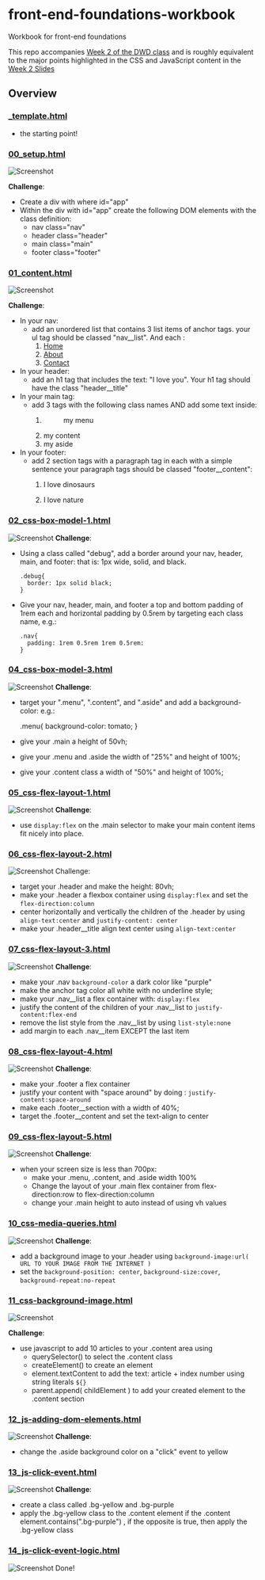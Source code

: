 # front-end-foundations-workbook
Workbook for front-end foundations

This repo accompanies [Week 2 of the DWD class](https://github.com/muji786/spring2023-dynamic-web-development/blob/main/weeks/02_front-end-foundations.md) and is roughly equivalent to the major points highlighted in the CSS and JavaScript content in the [Week 2 Slides](https://docs.google.com/presentation/d/11Da8W8mZsNIzYfAhnVquCheoz7Mqzp7x3eE-UOWnMfU)

## Overview

### [_template.html](./workbook/_template.html)

* the starting point!

### [00_setup.html](./workbook/00_setup.html)

![Screenshot](assets/01.png)

**Challenge**: 
+ Create a div with where id="app"
+ Within the div with id="app" create the following 
  DOM elements with the class definition:
  - nav class="nav"
  - header class="header"
  - main class="main"
  - footer class="footer"
### [01_content.html](./workbook/01_content.html)

![Screenshot](assets/02.png)

**Challenge**: 
+ In your nav:
  - add an unordered list that contains 3 list items of anchor tags. 
    your ul tag should be classed "nav__list". And each :
    1. <a href="/" target="_blank" noreferrer>Home</a>
    2. <a href="/about" target="_blank" noreferrer>About</a>
    3. <a href="/contact" target="_blank" noreferrer>Contact</a>
+ In your header:
  - add an h1 tag that includes the text: "I love you". Your h1 tag should have the class "header__title"
+ In your main tag:
  - add 3 tags with the following class names AND add some text inside:
    1. <menu class="menu">my menu</menu>
    2. <section class="content">my content</section>
    3. <aside class="aside">my aside</aside>
+ In your footer:
  - add 2 section tags with a paragraph tag in each with a simple sentence
    your paragraph tags should be classed "footer__content":
    1. <section class="footer__section"> <p class="footer__content">I love dinosaurs</p> </section>
    2. <section class="footer__section"> <p class="footer__content">I love nature</p> </section>

### [02_css-box-model-1.html](./workbook/02_css-box-model-1.html)

![Screenshot](assets/03.png)
**Challenge**: 
+ Using a class called "debug", add a border around your nav, header, main, and footer:
  that is: 1px wide, solid, and black.
  ```
  .debug{
    border: 1px solid black;
  }
  ```
+ Give your nav, header, main, and footer a top and bottom padding of 1rem each and horizontal padding by 0.5rem
  by targeting each class name, e.g.:
  ```
  .nav{
    padding: 1rem 0.5rem 1rem 0.5rem:
  }
  ```


### [04_css-box-model-3.html](./workbook/04_css-box-model-3.html)

![Screenshot](assets/04.png)
**Challenge**: 
+ target your ".menu", ".content", and ".aside" and add a background-color:
  e.g.:
  
  .menu{
    background-color: tomato;
  }
+ give your .main a height of 50vh;
+ give your .menu and .aside the width of "25%" and height of 100%;
+ give your .content class a width of "50%" and height of 100%;


### [05_css-flex-layout-1.html](./workbook/05_css-flex-layout-1.html)
![Screenshot](assets/05.png)
**Challenge**: 
+ use `display:flex` on the .main selector to make your main content items fit nicely into place. 

### [06_css-flex-layout-2.html](./workbook/06_css-flex-layout-2.html)
![Screenshot](assets/06.png)
Challenge: 
+ target your .header and make the height: 80vh;
+ make your .header a flexbox container using `display:flex` and set the `flex-direction:column`
+ center horizontally and vertically the children of the .header by using `align-text:center` and `justify-content: center`
+ make your .header__title align text center using `align-text:center`

### [07_css-flex-layout-3.html](./workbook/07_css-flex-layout-3.html)
![Screenshot](assets/07.png)
**Challenge**: 
+ make your .nav `background-color` a dark color like "purple"
+ make the anchor tag color all white with no underline style;
+ make your .nav__list a flex container with: `display:flex`
+ justify the content of the children of your .nav__list to `justify-content:flex-end`
+ remove the list style from the .nav__list by using `list-style:none`
+ add margin to each .nav__item EXCEPT the last item

### [08_css-flex-layout-4.html](./workbook/08_css-flex-layout-4.html)
![Screenshot](assets/08.png)
**Challenge**: 
+ make your .footer a flex container
+ justify your content with "space around" by doing : `justify-content:space-around`
+ make each .footer__section with a width of 40%;
+ target the .footer__content and set the text-align to center

### [09_css-flex-layout-5.html](./workbook/09_css-flex-layout-5.html)
![Screenshot](assets/09.png)
**Challenge**: 
+ when your screen size is less than 700px:
    + make your .menu, .content, and .aside width 100% 
    + Change the layout of your .main flex container from 
      flex-direction:row to flex-direction:column 
    + change your .main height to auto instead of using vh values

### [10_css-media-queries.html](./workbook/10_css-media-queries.html)

![Screenshot](assets/10.png)
**Challenge**: 
+ add a background image to your .header using `background-image:url( URL TO YOUR IMAGE FROM THE INTERNET )`
+ set the `background-position: center`, `background-size:cover`, `background-repeat:no-repeat`


### [11_css-background-image.html](./workbook/11_css-background-image.html)

![Screenshot](assets/11.png)

**Challenge**: 
+ use javascript to add 10 articles to your .content area using 
  - querySelector() to select the .content class 
  - createElement() to create an element
  - element.textContent to add the text: article + index number using string literals `${}`
  - parent.append( childElement ) to add your created element to the .content section


### [12_js-adding-dom-elements.html](./workbook/12_js-adding-dom-elements.html)
![Screenshot](assets/12.png)
**Challenge**: 
+ change the .aside background color on a "click" event to yellow

### [13_js-click-event.html](./workbook/13_js-click-event.html)
![Screenshot](assets/13.png)
**Challenge**: 
+ create a class called .bg-yellow and .bg-purple
+ apply the .bg-yellow class to the .content element if the .content element.contains(".bg-purple") 
 , if the opposite is true, then apply the .bg-yellow class

### [14_js-click-event-logic.html](./workbook/14_js-click-event-logic.html)

![Screenshot](assets/14.png)
Done!


